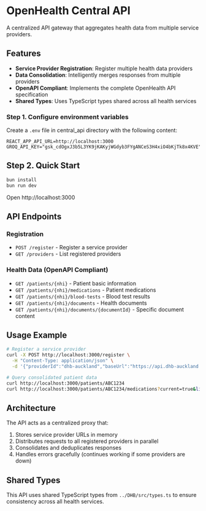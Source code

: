 # OpenHealth Central API

A centralized API gateway that aggregates health data from multiple service providers.

## Features

- **Service Provider Registration**: Register multiple health data providers
- **Data Consolidation**: Intelligently merges responses from multiple providers
- **OpenAPI Compliant**: Implements the complete OpenHealth API specification
- **Shared Types**: Uses TypeScript types shared across all health services


### Step 1. Configure environment variables
Create a `.env` file in central_api directory with the following content:
```env
REACT_APP_API_URL=http://localhost:3000
GROQ_API_KEY="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"
```

## Step 2. Quick Start

```bash
bun install
bun run dev
```

Open http://localhost:3000

## API Endpoints

### Registration
- `POST /register` - Register a service provider
- `GET /providers` - List registered providers

### Health Data (OpenAPI Compliant)
- `GET /patients/{nhi}` - Patient basic information
- `GET /patients/{nhi}/medications` - Patient medications
- `GET /patients/{nhi}/blood-tests` - Blood test results
- `GET /patients/{nhi}/documents` - Health documents
- `GET /patients/{nhi}/documents/{documentId}` - Specific document content

## Usage Example

```bash
# Register a service provider
curl -X POST http://localhost:3000/register \
  -H "Content-Type: application/json" \
  -d '{"providerId":"dhb-auckland","baseUrl":"https://api.dhb-auckland.nz"}'

# Query consolidated patient data
curl http://localhost:3000/patients/ABC1234
curl http://localhost:3000/patients/ABC1234/medications?current=true&limit=10
```

## Architecture

The API acts as a centralized proxy that:
1. Stores service provider URLs in memory
2. Distributes requests to all registered providers in parallel
3. Consolidates and deduplicates responses
4. Handles errors gracefully (continues working if some providers are down)

## Shared Types

This API uses shared TypeScript types from `../DHB/src/types.ts` to ensure consistency across all health services.
